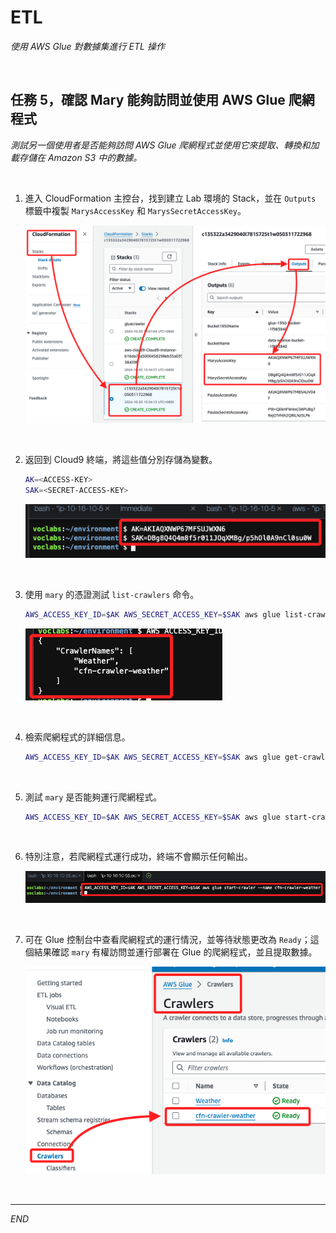 # ETL

_使用 AWS Glue 對數據集進行 ETL 操作_

<br>

## 任務 5，確認 Mary 能夠訪問並使用 AWS Glue 爬網程式

_測試另一個使用者是否能夠訪問 AWS Glue 爬網程式並使用它來提取、轉換和加載存儲在 Amazon S3 中的數據。_

<br>

1. 進入 CloudFormation 主控台，找到建立 Lab 環境的 Stack，並在 `Outputs` 標籤中複製 `MarysAccessKey` 和 `MarysSecretAccessKey`。

    ![](images/img_73.png)

<br>

2. 返回到 Cloud9 終端，將這些值分別存儲為變數。

    ```bash
    AK=<ACCESS-KEY>
    SAK=<SECRET-ACCESS-KEY>
    ```

    ![](images/img_74.png)

<br>

3. 使用 `mary` 的憑證測試 `list-crawlers` 命令。

    ```bash
    AWS_ACCESS_KEY_ID=$AK AWS_SECRET_ACCESS_KEY=$SAK aws glue list-crawlers
    ```

    ![](images/img_75.png)

<br>

4. 檢索爬網程式的詳細信息。

    ```bash
    AWS_ACCESS_KEY_ID=$AK AWS_SECRET_ACCESS_KEY=$SAK aws glue get-crawler --name cfn-crawler-weather
    ```

<br>

5. 測試 `mary` 是否能夠運行爬網程式。

    ```bash
    AWS_ACCESS_KEY_ID=$AK AWS_SECRET_ACCESS_KEY=$SAK aws glue start-crawler --name cfn-crawler-weather
    ```

<br>

6. 特別注意，若爬網程式運行成功，終端不會顯示任何輸出。

    ![](images/img_76.png)

<br>

7. 可在 Glue 控制台中查看爬網程式的運行情況，並等待狀態更改為 `Ready`；這個結果確認 `mary` 有權訪問並運行部署在 Glue 的爬網程式，並且提取數據。

    ![](images/img_77.png)

<br>

___

_END_